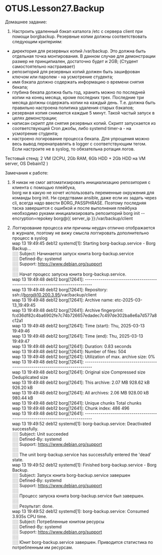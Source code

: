 # OTUS.Lesson27.Backup

Домашнее задание:
1) Настроить удаленный бэкап каталога /etc c сервера client при помощи borgbackup. Резервные копии должны соответствовать следующим критериям:  
- директория для резервных копий /var/backup. Это должна быть отдельная точка монтирования. В данном случае для демонстрации размер не принципиален, достаточно будет и 2GB; (Студент самостоятельно настраивает)  
- репозиторий для резервных копий должен быть зашифрован ключом или паролем - на усмотрение студента;  
- имя бэкапа должно содержать информацию о времени снятия бекапа;  
- глубина бекапа должна быть год, хранить можно по последней копии на конец месяца, кроме последних трех. Последние три месяца должны содержать копии на каждый день. Т.е. должна быть правильно настроена политика удаления старых бэкапов;  
- резервная копия снимается каждые 5 минут. Такой частый запуск в целях демонстрации;  
- написан скрипт для снятия резервных копий. Скрипт запускается из соответствующей Cron джобы, либо systemd timer-а - на усмотрение студента;  
- настроено логирование процесса бекапа. Для упрощения можно весь вывод перенаправлять в logger с соответствующим тегом. Если настроите не в syslog, то обязательна ротация логов.

Тестовый стенд:
 2 VM (2CPU, 2Gb RAM, 6Gb HDD + 2Gb HDD на VM server, OS Debain12 )

Замечания к работе:
1) Я никак не смог автоматизировать инициализацию репозитория с клиента с помощью плейбука,   
borg ни в какую не хочет использовать переменные окружения для команды borg init. Ни средствами ansible, даже если их задать через cli, всегда надо ввести BORG_PASSPHRASE.
Поэтому последняя таска завершится с ошибкой и после выполнения плейбука необходимо руками инициализировать репозиторий 
    borg init --encryption=repokey borg@{{ server_ip }}:/var/backup/client


2) Логгирование процесса или причины неудач отлично отображается в журнале, поэтому не вижу смысла логгировать дополнительно процесс в syslog  
мар 13 19:49:45 deb12 systemd[1]: Starting borg-backup.service - Borg Backup...  
░░ Subject: Начинается запуск юнита borg-backup.service  
░░ Defined-By: systemd  
░░ Support: https://www.debian.org/support  
░░   
░░ Начат процесс запуска юнита borg-backup.service.  
мар 13 19:49:48 deb12 borg[12641]: ------------------------------------------------------------------------------  
мар 13 19:49:48 deb12 borg[12641]: Repository: ssh://borg@10.200.3.95/var/backup/client  
мар 13 19:49:48 deb12 borg[12641]: Archive name: etc-2025-03-13_19:49:45  
мар 13 19:49:48 deb12 borg[12641]: Archive fingerprint: fcd36df82c4ba6902fe7c74b726657edadec7c497de302ba8e6a7d577a8c12a1  
мар 13 19:49:48 deb12 borg[12641]: Time (start): Thu, 2025-03-13 19:49:46  
мар 13 19:49:48 deb12 borg[12641]: Time (end):   Thu, 2025-03-13 19:49:47  
мар 13 19:49:48 deb12 borg[12641]: Duration: 0.83 seconds  
мар 13 19:49:48 deb12 borg[12641]: Number of files: 504  
мар 13 19:49:48 deb12 borg[12641]: Utilization of max. archive size: 0%  
мар 13 19:49:48 deb12 borg[12641]: ------------------------------------------------------------------------------  
мар 13 19:49:48 deb12 borg[12641]:                        Original size      Compressed size    Deduplicated size  
мар 13 19:49:48 deb12 borg[12641]: This archive:                2.07 MB            928.62 kB            926.20 kB  
мар 13 19:49:48 deb12 borg[12641]: All archives:                2.06 MB            928.00 kB            980.44 kB  
мар 13 19:49:48 deb12 borg[12641]:                        Unique chunks         Total chunks  
мар 13 19:49:48 deb12 borg[12641]: Chunk index:                     486                  496  
мар 13 19:49:48 deb12 borg[12641]: ------------------------------------------------------------------------------  
мар 13 19:49:52 deb12 systemd[1]: borg-backup.service: Deactivated successfully.  
░░ Subject: Unit succeeded  
░░ Defined-By: systemd  
░░ Support: https://www.debian.org/support  
░░   
░░ The unit borg-backup.service has successfully entered the 'dead' state.  
мар 13 19:49:52 deb12 systemd[1]: Finished borg-backup.service - Borg Backup.  
░░ Subject: Запуск юнита borg-backup.service завершен  
░░ Defined-By: systemd  
░░ Support: https://www.debian.org/support  
░░   
░░ Процесс запуска юнита borg-backup.service был завершен.  
░░   
░░ Результат: done.  
мар 13 19:49:52 deb12 systemd[1]: borg-backup.service: Consumed 3.935s CPU time.  
░░ Subject: Потребленные юнитом ресурсы  
░░ Defined-By: systemd  
░░ Support: https://www.debian.org/support  
░░   
░░ Юнит borg-backup.service завершен. Приводится статистика по потребленным им ресурсам.  
